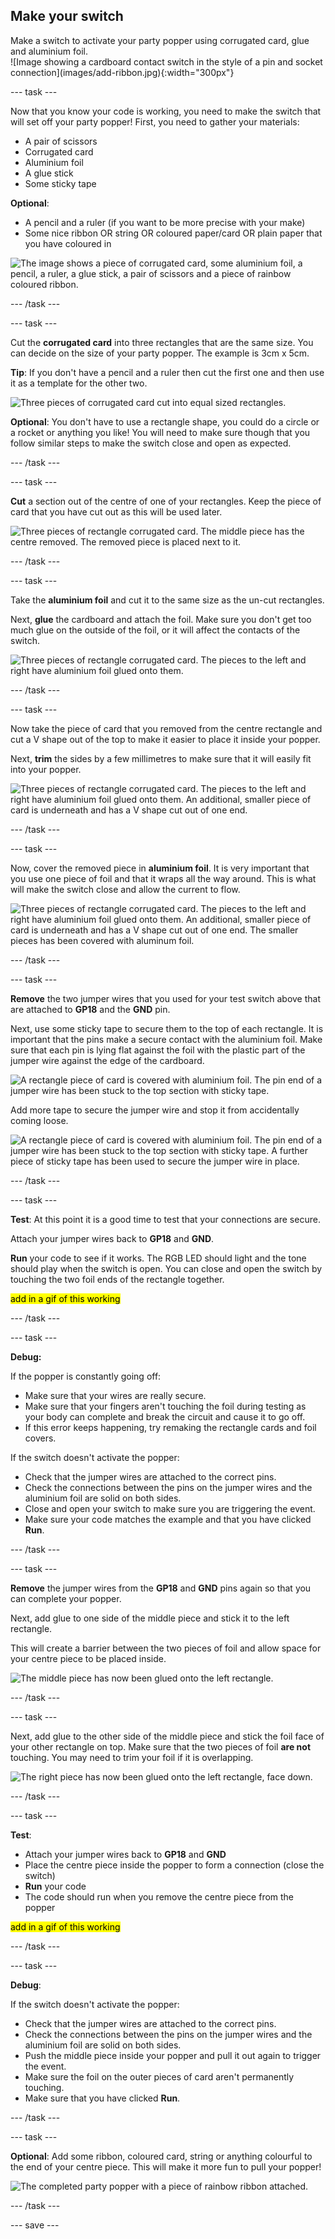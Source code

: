 ## Make your switch

<div style="display: flex; flex-wrap: wrap">
<div style="flex-basis: 200px; flex-grow: 1; margin-right: 15px;">
Make a switch to activate your party popper using corrugated card, glue and aluminium foil.
</div>
<div>
![Image showing a cardboard contact switch in the style of a pin and socket connection](images/add-ribbon.jpg){:width="300px"}
</div>
</div>


--- task ---

Now that you know your code is working, you need to make the switch that will set off your party popper! 
First, you need to gather your materials:

- A pair of scissors
- Corrugated card
- Aluminium foil
- A glue stick
- Some sticky tape

**Optional**:

- A pencil and a ruler (if you want to be more precise with your make)
- Some nice ribbon OR string OR coloured paper/card OR plain paper that you have coloured in

![The image shows a piece of corrugated card, some aluminium foil, a pencil, a ruler, a glue stick, a pair of scissors and a piece of rainbow coloured ribbon.](images/switch-gather-materials.jpeg)

--- /task ---

--- task ---

Cut the **corrugated card** into three rectangles that are the same size. You can decide on the size of your party popper. The example is 3cm x 5cm. 

**Tip**: If you don't have a pencil and a ruler then cut the first one and then use it as a template for the other two. 

![Three pieces of corrugated card cut into equal sized rectangles.](images/three-rectangles.jpg)

**Optional**: You don't have to use a rectangle shape, you could do a circle or a rocket or anything you like! You will need to make sure though that you follow similar steps to make the switch close and open as expected. 

--- /task ---

--- task ---

**Cut** a section out of the centre of one of your rectangles. Keep the piece of card that you have cut out as this will be used later. 

![Three pieces of rectangle corrugated card. The middle piece has the centre removed. The removed piece is placed next to it.](images/centre-cut.jpg)

--- /task ---

--- task ---

Take the **aluminium foil** and cut it to the same size as the un-cut rectangles. 

Next, **glue** the cardboard and attach the foil. Make sure you don't get too much glue on the outside of the foil, or it will affect the contacts of the switch. 

![Three pieces of rectangle corrugated card. The pieces to the left and right have aluminium foil glued onto them.](images/add-foil.jpg)

--- /task ---

--- task ---

Now take the piece of card that you removed from the centre rectangle and cut a V shape out of the top to make it easier to place it inside your popper.

Next, **trim** the sides by a few millimetres to make sure that it will easily fit into your popper.

![Three pieces of rectangle corrugated card. The pieces to the left and right have aluminium foil glued onto them. An additional, smaller piece of card is underneath and has a V shape cut out of one end.](images/trim-piece.jpg)

--- /task ---

--- task ---

Now, cover the removed piece in **aluminium foil**. It is very important that you use one piece of foil and that it wraps all the way around. This is what will make the switch close and allow the current to flow.

![Three pieces of rectangle corrugated card. The pieces to the left and right have aluminium foil glued onto them. An additional, smaller piece of card is underneath and has a V shape cut out of one end. The smaller pieces has been covered with aluminum foil.](images/foil-cover.gif)

--- /task ---

--- task ---

**Remove** the two jumper wires that you used for your test switch above that are attached to **GP18** and the **GND** pin. 

Next, use some sticky tape to secure them to the top of each rectangle. It is important that the pins make a secure contact with the aluminium foil. Make sure that each pin is lying flat against the foil with the plastic part of the jumper wire against the edge of the cardboard. 

![A rectangle piece of card is covered with aluminium foil. The pin end of a jumper wire has been stuck to the top section with sticky tape.](images/pin-sticky-tape-1.jpg)

Add more tape to secure the jumper wire and stop it from accidentally coming loose.

![A rectangle piece of card is covered with aluminium foil. The pin end of a jumper wire has been stuck to the top section with sticky tape. A further piece of sticky tape has been used to secure the jumper wire in place.](images/pin-sticky-tape-2.jpg)

--- /task ---

--- task ---

**Test**: At this point it is a good time to test that your connections are secure. 

Attach your jumper wires back to **GP18** and **GND**. 

**Run** your code to see if it works. The RGB LED should light and the tone should play when the switch is open. You can close and open the switch by touching the two foil ends of the rectangle together. 

<mark> add in a gif of this working </mark>

--- /task ---

--- task ---

**Debug:** 

If the popper is constantly going off:
+ Make sure that your wires are really secure.
+ Make sure that your fingers aren't touching the foil during testing as your body can complete and break the circuit and cause it to go off.
+ If this error keeps happening, try remaking the rectangle cards and foil covers. 

If the switch doesn't activate the popper:
+ Check that the jumper wires are attached to the correct pins.
+ Check the connections between the pins on the jumper wires and the aluminium foil are solid on both sides.
+ Close and open your switch to make sure you are triggering the event.
+ Make sure your code matches the example and that you have clicked **Run**.

--- /task ---

--- task ---

**Remove** the jumper wires from the **GP18** and **GND** pins again so that you can complete your popper.

Next, add glue to one side of the middle piece and stick it to the left rectangle. 

This will create a barrier between the two pieces of foil and allow space for your centre piece to be placed inside. 

![The middle piece has now been glued onto the left rectangle.](images/glue-left.jpg)

--- /task ---

--- task ---

Next, add glue to the other side of the middle piece and stick the foil face of your other rectangle on top. Make sure that the two pieces of foil **are not** touching. You may need to trim your foil if it is overlapping.

![The right piece has now been glued onto the left rectangle, face down.](images/glue-right.jpg)

--- /task ---

--- task ---

**Test**: 

- Attach your jumper wires back to **GP18** and **GND**
- Place the centre piece inside the popper to form a connection (close the switch)
- **Run** your code
- The code should run when you remove the centre piece from the popper

<mark> add in a gif of this working </mark>

--- /task ---

--- task ---

**Debug**:

If the switch doesn't activate the popper:
+ Check that the jumper wires are attached to the correct pins.
+ Check the connections between the pins on the jumper wires and the aluminium foil are solid on both sides.
+ Push the middle piece inside your popper and pull it out again to trigger the event.
+ Make sure the foil on the outer pieces of card aren't permanently touching.
+ Make sure that you have clicked **Run**.

--- /task ---


--- task ---

**Optional**: Add some ribbon, coloured card, string or anything colourful to the end of your centre piece. This will make it more fun to pull your popper!

![The completed party popper with a piece of rainbow ribbon attached.](images/add-ribbon.jpg)

--- /task ---

--- save ---